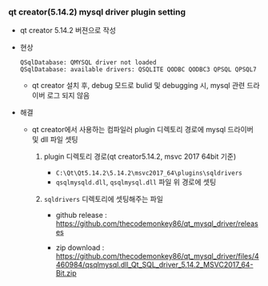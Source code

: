 ### qt creator(5.14.2) mysql driver plugin setting



- qt creator 5.14.2 버젼으로 작성
	
- 현상 
	
    ```
    QSqlDatabase: QMYSQL driver not loaded
    QSqlDatabase: available drivers: QSQLITE QODBC QODBC3 QPSQL QPSQL7
    ```
  
  - qt creator 설치 후, debug 모드로 bulid 및 debugging 시, mysql 관련 드라이버 로그 되지 않음
  
- 해결

  - qt creator에서 사용하는 컴파일러 plugin 디렉토리 경로에 mysql 드라이버 및 dll 파일 셋팅

    1. plugin 디렉토리 경로(qt creator5.14.2, msvc 2017 64bit 기준)

       - `C:\Qt\Qt5.14.2\5.14.2\msvc2017_64\plugins\sqldrivers` 
       - `qsqlmysqld.dll`, `qsqlmysql.dll` 파일 위 경로에 셋팅

    2. `sqldrivers` 디렉토리에 셋팅해주는 파일

       - github release : https://github.com/thecodemonkey86/qt_mysql_driver/releases

       - zip download : https://github.com/thecodemonkey86/qt_mysql_driver/files/4460984/qsqlmysql.dll_Qt_SQL_driver_5.14.2_MSVC2017_64-Bit.zip
